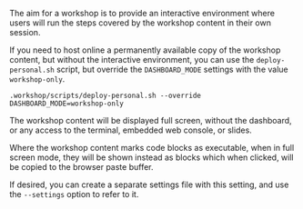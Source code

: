 The aim for a workshop is to provide an interactive environment where users will run the steps covered by the workshop content in their own session.

If you need to host online a permanently available copy of the workshop content, but without the interactive environment, you can use the `deploy-personal.sh` script, but override the `DASHBOARD_MODE` settings with the value `workshop-only`.

```
.workshop/scripts/deploy-personal.sh --override DASHBOARD_MODE=workshop-only
```

The workshop content will be displayed full screen, without the dashboard, or any access to the terminal, embedded web console, or slides.

Where the workshop content marks code blocks as executable, when in full screen mode, they will be shown instead as blocks which when clicked, will be copied to the browser paste buffer.

If desired, you can create a separate settings file with this setting, and use the `--settings` option to refer to it.
